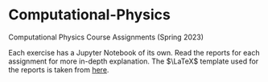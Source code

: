 # Computational-Physics
Computational Physics Course Assignments (Spring 2023)

Each exercise has a Jupyter Notebook of its own. Read the reports for each assignment for more in-depth explanation. The $\LaTeX$ template used for the reports is taken from [here](https://www.latextemplates.com/template/fphw-assignment).
